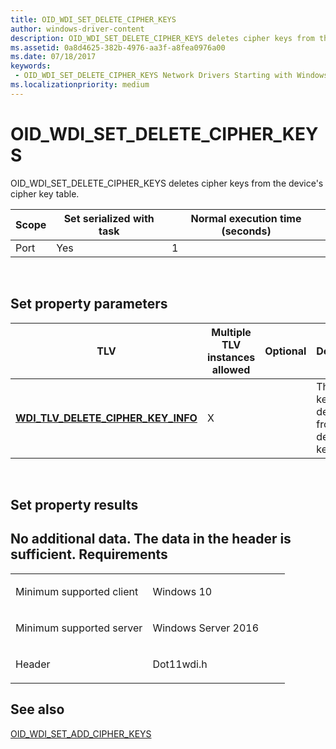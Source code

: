 ```yaml
---
title: OID_WDI_SET_DELETE_CIPHER_KEYS
author: windows-driver-content
description: OID_WDI_SET_DELETE_CIPHER_KEYS deletes cipher keys from the device's cipher key table.
ms.assetid: 0a8d4625-382b-4976-aa3f-a8fea0976a00
ms.date: 07/18/2017 
keywords:
 - OID_WDI_SET_DELETE_CIPHER_KEYS Network Drivers Starting with Windows Vista
ms.localizationpriority: medium
---
```


# OID\_WDI\_SET\_DELETE\_CIPHER\_KEYS


OID\_WDI\_SET\_DELETE\_CIPHER\_KEYS deletes cipher keys from the device's cipher key table.

| Scope | Set serialized with task | Normal execution time (seconds) |
|-------|--------------------------|---------------------------------|
| Port  | Yes                      | 1                               |

 

## Set property parameters


| TLV                                                                                | Multiple TLV instances allowed | Optional | Description                                                |
|------------------------------------------------------------------------------------|--------------------------------|----------|------------------------------------------------------------|
| [**WDI\_TLV\_DELETE\_CIPHER\_KEY\_INFO**](https://msdn.microsoft.com/library/windows/hardware/dn926283) | X                              |          | The cipher keys to be deleted from the device's key table. |

 

## Set property results


No additional data. The data in the header is sufficient.
Requirements
------------

<table>
<colgroup>
<col width="50%" />
<col width="50%" />
</colgroup>
<tbody>
<tr class="odd">
<td><p>Minimum supported client</p></td>
<td><p>Windows 10</p></td>
</tr>
<tr class="even">
<td><p>Minimum supported server</p></td>
<td><p>Windows Server 2016</p></td>
</tr>
<tr class="odd">
<td><p>Header</p></td>
<td>Dot11wdi.h</td>
</tr>
</tbody>
</table>

## See also


[OID\_WDI\_SET\_ADD\_CIPHER\_KEYS](oid-wdi-set-add-cipher-keys.md)

 

 




